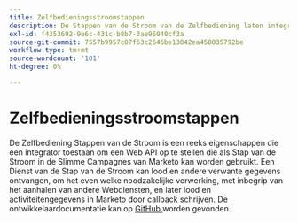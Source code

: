 ```yaml
---
title: Zelfbedieningsstroomstappen
description: De Stappen van de Stroom van de Zelfbediening laten integrators Web APIs als Stappen van de Stroom van Marketo opstellen om loodgegevens, vraagdiensten te verwerken, en lood en activiteitengegevens terug te schrijven
exl-id: f4353692-9e6c-431c-b8b7-3ae96040cf3a
source-git-commit: 7557b9957c87f63c2646be13842ea450035792be
workflow-type: tm+mt
source-wordcount: '101'
ht-degree: 0%

---
```


# Zelfbedieningsstroomstappen

De Zelfbediening Stappen van de Stroom is een reeks eigenschappen die een integrator toestaan om een Web API op te stellen die als Stap van de Stroom in de Slimme Campagnes van Marketo kan worden gebruikt. Een Dienst van de Stap van de Stroom kan lood en andere verwante gegevens ontvangen, om het even welke noodzakelijke verwerking, met inbegrip van het aanhalen van andere Webdiensten, en later lood en activiteitengegevens in Marketo door callback schrijven. De ontwikkelaardocumentatie kan op [ GitHub ](https://github.com/adobe/Marketo-SSFS-Service-Provider-Interface) worden gevonden.
